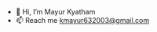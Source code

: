 - 👋 Hi, I’m Mayur Kyatham
- 📫 Reach me kmayur632003@gmail.com

<!---
Mayur-Kyatham/Mayur-Kyatham is a ✨ special ✨ repository because its `README.md` (this file) appears on your GitHub profile.
You can click the Preview link to take a look at your changes.
--->
